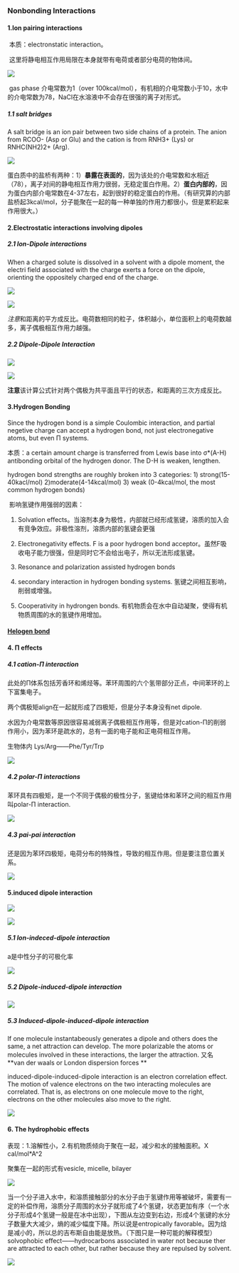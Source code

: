 ### Nonbonding Interactions

#### 1.Ion pairing interactions 

​	本质：electronstatic interaction。

​	这里将静电相互作用局限在本身就带有电荷或者部分电荷的物体间。

![](https://raw.githubusercontent.com/zhuhui-in/image/master/1.png)

​	gas phase 介电常数为1（over 100kcal/mol），有机相的介电常数小于10，水中的介电常数为78，NaCl在水溶液中不会存在很强的离子对形式。

##### 1.1 salt bridges

A salt bridge is an ion pair between two side chains of a protein. The anion from RCOO- (Asp or Glu) and the cation is from RNH3+ (Lys) or RNHC(NH2)2+ (Arg).

![](https://raw.githubusercontent.com/zhuhui-in/image/master/2.png)





蛋白质中的盐桥有两种：1）**暴露在表面的**，因为该处的介电常数和水相近（78），离子对间的静电相互作用力很弱，无稳定蛋白作用。2）**蛋白内部的**，因为蛋白内部介电常数在4-37左右，起到很好的稳定蛋白的作用。（有研究算的内部盐桥起3kcal/mol，分子能聚在一起的每一种单独的作用力都很小，但是累积起来作用很大。）



#### 2.Electrostatic interactions involving dipoles

##### 2.1 Ion-Dipole interactions

When a charged solute is dissolved in a solvent with a dipole moment, the electri field associated with the charge exerts a force on the dipole, orienting the oppositely charged end of the charge.

![](https://raw.githubusercontent.com/zhuhui-in/image/master/4.png)

![](https://raw.githubusercontent.com/zhuhui-in/image/master/3.png)



*注意*和距离的平方成反比。电荷数相同的粒子，体积越小，单位面积上的电荷数越多，离子偶极相互作用力越强。

##### 2.2 Dipole-Dipole Interaction



![](https://raw.githubusercontent.com/zhuhui-in/image/master/5.png)





![](https://raw.githubusercontent.com/zhuhui-in/image/master/6.png)

**注意**该计算公式针对两个偶极为共平面且平行的状态，和距离的三次方成反比。



#### 3.Hydrogen Bonding

Since the hydrogen bond is a simple Coulombic interaction, and partial negetive charge can accept a hydrogen bond, not just electronegative atoms, but even Π systems.

本质：a certain amount charge is transferred from Lewis base into σ*(A-H) antibonding orbital of the hydrogen donor. The D-H is weaken, lengthen.

hydrogen bond strengths are roughly broken into 3 categories: 1) strong(15-40kacl/mol) 2)moderate(4-14kcal/mol) 3) weak (0-4kcal/mol, the most common hydrogen bonds)

​	影响氢键作用强弱的因素：

1.  Solvation effects。当溶剂本身为极性，内部就已经形成氢键，溶质的加入会有竞争效应。非极性溶剂，溶质内部的氢键会更强

2. Electronegativity effects. F is a poor hydrogen bond acceptor。虽然F吸收电子能力很强，但是同时它不会给出电子，所以无法形成氢键。

3. Resonance and polarization assisted hydrogen bonds

4. secondary interaction in hydrogen bonding systems. 氢键之间相互影响，削弱或增强。

5. Cooperativity in hydrongen bonds. 有机物质会在水中自动凝聚，使得有机物质周围的水的氢键作用增加。

   
#### [Helogen bond](https://github.com/zhuhui-in/Chemistry/blob/main/Halogen%20bonding%20%20the%20%CF%83%20hole.md)
   

   

#### 4. Π effects

##### 4.1 cation-Π interaction

此处的Π体系包括芳香环和烯烃等。苯环周围的六个氢带部分正点，中间苯环的上下富集电子。

两个偶极矩align在一起就形成了四极矩，但是分子本身没有net dipole.

水因为介电常数等原因很容易减弱离子偶极相互作用等，但是对cation-Π的削弱作用小，因为苯环是疏水的，总有一面的电子能和正电荷相互作用。

生物体内 Lys/Arg——Phe/Tyr/Trp

![](https://raw.githubusercontent.com/zhuhui-in/image/master/7.png)



##### 4.2 polar-Π interactions

苯环具有四极矩，是一个不同于偶极的极性分子，氢键给体和苯环之间的相互作用叫polar-Π interaction.

![](https://raw.githubusercontent.com/zhuhui-in/image/master/8.png)

##### 4.3 pai-pai interaction

还是因为苯环四极矩，电荷分布的特殊性，导致的相互作用。但是要注意位置关系。

![](https://raw.githubusercontent.com/zhuhui-in/image/master/9.png)

#### 5.induced dipole interaction

![](https://raw.githubusercontent.com/zhuhui-in/image/master/11.png)

![](https://raw.githubusercontent.com/zhuhui-in/image/master/10.png)

##### 5.1 Ion-indeced-dipole interaction

a是中性分子的可极化率

![](https://raw.githubusercontent.com/zhuhui-in/image/master/11.png)

##### 5.2 Dipole-induced-dipole interaction

![](https://raw.githubusercontent.com/zhuhui-in/image/master/12.png)

##### 5.3 Induced-dipole-induced-dipole interaction

If one molecule instantabeously generates a dipole and others does the same, a net attraction can develop. The more polarizable the atoms or molecules involved in these interactions, the larger the attraction. 又名 **van der waals or London dispersion forces **

induced-dipole-induced-dipole interaction is an electron correlation effect. The motion of valence electrons on the two interacting molecules are correlated. That is, as electrons on one molecule move to the right, electrons on the other molecules also move to the right.

![](https://raw.githubusercontent.com/zhuhui-in/image/master/13.png)

#### 6. The hydrophobic effects

表现：1.溶解性小，2.有机物质倾向于聚在一起，减少和水的接触面积。X cal/mol*A^2

聚集在一起的形式有vesicle, micelle, bilayer

![](https://raw.githubusercontent.com/zhuhui-in/image/master/14.png)



当一个分子进入水中，和溶质接触部分的水分子由于氢键作用等被破坏，需要有一定的补偿作用，溶质分子周围的水分子就形成了4个氢键，状态更加有序（一个水分子形成4个氢键一般是在冰中出现），下图从左边变到右边，形成4个氢键的水分子数量大大减少，熵的减少幅度下降。所以说是entropically favorable。因为焓是减小的，所以总的吉布斯自由能是放热。（下图只是一种可能的解释模型）solvophobic effect——hydrocarbons associated in water not because ther are attracted to each other, but rather because they are repulsed by solvent.



![](https://raw.githubusercontent.com/zhuhui-in/image/master/15.png)







